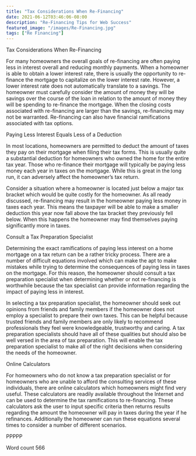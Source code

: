 ```yaml
---
title: "Tax Considerations When Re-Financing"
date: 2021-06-12T03:46:06-08:00
description: "Re-Financing Tips for Web Success"
featured_image: "/images/Re-Financing.jpg"
tags: ["Re Financing"]
---
```


Tax Considerations When Re-Financing

For many homeowners the overall goals of re-financing are often paying less in interest overall and reducing monthly payments. When a homeowner is able to obtain a lower interest rate, there is usually the opportunity to re-finance the mortgage to capitalize on the lower interest rate. However, a lower interest rate does not automatically translate to a savings. The homeowner must carefully consider the amount of money they will be savings over the course of the loan in relation to the amount of money they will be spending to re-finance the mortgage. When the closing costs associated with re-financing are larger than the savings, re-financing may not be warranted. Re-financing can also have financial ramifications associated with tax options. 

Paying Less Interest Equals Less of a Deduction

In most locations, homeowners are permitted to deduct the amount of taxes they pay on their mortgage when filing their tax forms. This is usually quite a substantial deduction for homeowners who owned the home for the entire tax year. Those who re-finance their mortgage will typically be paying less money each year in taxes on the mortgage. While this is great in the long run, it can adversely affect the homeowner’s tax return. 

Consider a situation where a homeowner is located just below a major tax bracket which would be quite costly for the homeowner. As all ready discussed, re-financing may result in the homeowner paying less money in taxes each year. This means the taxpayer will be able to make a smaller deduction this year now fall above the tax bracket they previously fell below. When this happens the homeowner may find themselves paying significantly more in taxes. 

Consult a Tax Preparation Specialist

Determining the exact ramifications of paying less interest on a home mortgage on a tax return can be a rather tricky process. There are a number of difficult equations involved which can make the apt to make mistakes while trying to determine the consequences of paying less in taxes on the mortgage. For this reason, the homeowner should consult a tax preparation specialist when determining whether or not re-financing is worthwhile because the tax specialist can provide information regarding the impact of paying less in interest. 

In selecting a tax preparation specialist, the homeowner should seek out opinions from friends and family members if the homeowner does not employ a specialist to prepare their own taxes. This can be helpful because trusted friends and family members are only likely to recommend professionals they feel were knowledgeable, trustworthy and caring. A tax preparation specialists should have all of these qualities but should also be well versed in the area of tax preparation. This will enable the tax preparation specialist to make all of the right decisions when considering the needs of the homeowner. 

Online Calculators

For homeowners who do not know a tax preparation specialist or for homeowners who are unable to afford the consulting services of these individuals, there are online calculators which homeowners might find very useful. These calculators are readily available throughout the Internet and can be used to determine the tax ramifications to re-financing. These calculators ask the user to input specific criteria then returns results regarding the amount the homeowner will pay in taxes during the year if he refinances.  Additionally the homeowner can run these equations several times to consider a number of different scenarios. 

PPPPP

Word count 566



